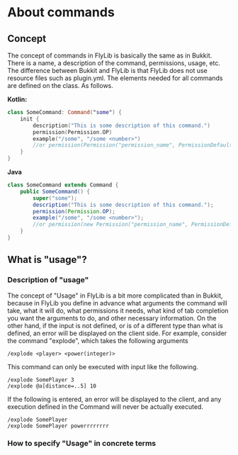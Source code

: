 # About commands

## Concept

The concept of commands in FlyLib is basically the same as in Bukkit.
There is a name, a description of the command, permissions, usage, etc.
The difference between Bukkit and FlyLib is that FlyLib does not use resource files such as plugin.yml. The elements needed for all commands are defined on the class. As follows.

**Kotlin:**
```kotlin
class SomeCommand: Command("some") {
    init {
        description("This is some description of this command.")
        permission(Permission.OP)
        example("/some", "/some <number>")
        //or permission(Permission("permission_name", PermissionDefault.TRUE))
    }
}
```

**Java**
```java
class SomeCommand extends Command {
    public SomeCommand() {
        super("some");
        description("This is some description of this command.");
        permission(Permission.OP);
        example("/some", "/some <number>");
        //or permission(new Permission("permission_name", PermissionDefault.TRUE));
    }
}
```

## What is "usage"?
### Description of "usage"

The concept of "Usage" in FlyLib is a bit more complicated than in Bukkit, because in FlyLib you define in advance what arguments the command will take, what it will do, what permissions it needs, what kind of tab completion you want the arguments to do, and other necessary information.
On the other hand, if the input is not defined, or is of a different type than what is defined, an error will be displayed on the client side.
For example, consider the command "explode", which takes the following arguments

```
/explode <player> <power(integer)>
```

This command can only be executed with input like the following.

```
/explode SomePlayer 3
/explode @a[distance=..5] 10
```

If the following is entered, an error will be displayed to the client, and any execution defined in the Command will never be actually executed.
```
/explode SomePlayer
/explode SomePlayer powerrrrrrrr
```

### How to specify "Usage" in concrete terms
